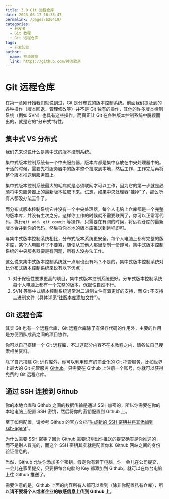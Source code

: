 ```yaml
---
title: 3.0 Git 远程仓库
date: 2023-06-17 16:35:47
permalink: /pages/b20419/
categories:
  - 开发者
  - Git 教程
  - Git 远程仓库
tags:
  - 开发知识
author: 
  name: 神流歌奈
  link: https://github.com/神流歌奈
---
```

# Git 远程仓库

在第一章刚开始我们就说到过，Git 是分布式的版本控制系统。前面我们提及到的各种操作（版本回退、管理修改等）并不是 Git 独有的操作，其他的许多版本控制系统（例如 SVN）也具有这些操作。而真正让 Git 在各种版本控制系统中脱颖而出的，就是它的“分布式”特性。

## 集中式 VS 分布式

我们先来说说什么是集中式的版本控制系统。

集中式版本控制系统有一个中央服务器，版本库都是集中存放在中央处理器中的。干活的时候，需要先将服务器中的版本整个拉取到本地，然后工作，工作完后再将整个版本推送到服务器上。

集中式版本控制系统最大的毛病就是必须联网才可以工作，因为它的第一步就是必须将中央服务器上的最新版本拉取下来。试想，如果中央处理器“挂掉”了，那么所有人都没办法工作了。

而分布式版本控制系统它并没有一个中央处理器，每个人电脑上仓库都是一个完整的版本库，并没有主次之分。这样你工作的时候就不需要联网了，你可以正常写代码，执行`git add`、`git commit` 等操作，只需要在有网的时候，将远程仓库的最新版本合并到你的代码，然后将你本地的版本库推送到远程即可。

与集中式版本控制系统相比，分布式版本系统更安全。每个人电脑上都有完整的版本库，某个人电脑坏了不要紧，随便从其他人那里复制一份即可。集中式版本控制系统的中央服务器要是有问题，所有人没办法工作。

这么说来集中式版本控制系统就一点用也没有吗？不是的，集中式版本控制系统对比分布式版本控制系统来说有以下优点：

1. 对于保密性要求更高的项目，集中式版本控制系统更好。分布式版本控制系统每个人电脑上都有一个完整的版本，保密性自然不行。
2. SVN 等集中式版本控制系统通常对二进制文件有着更好的支持，而 Git 不支持二进制文件（具体详见“[往版本库添加文件](/pages/08d199/#往版本库添加文件)"）。

## Git 远程仓库

其实 Git 也有一个远程仓库，Git 远程仓库除了有保存代码的作用外，主要的作用是方便团队成员之间的项目协作。

你可以自己搭建一个 Git 远程库，不过这部分内容不在本教程之内，请各位自己搜索相关资料。

除了自己搭建 Git 远程库外，你可以利用现有的商业化的 Git 托管服务，比如世界上最大的 Git 托管服务 [Github](https://github.com)。只需要在 Github 上注册一个账号，你就可以获得免费的 Git 远程仓库。

## 通过 SSH 连接到 Github

你的本地仓库和 Github 之间的数据传输是通过 SSH 加密的，所以你需要在你的本地电脑上配置 SSH 密钥，然后将你的密钥配置到 Github 上。

至于如何配置，请参考 Github 的官方文档“[生成新的 SSH 密钥并将其添加到 ssh-agent](https://docs.github.com/zh/authentication/connecting-to-github-with-ssh/generating-a-new-ssh-key-and-adding-it-to-the-ssh-agent)”。

为什么需要 SSH 密钥？因为 Github 需要识别出你推送的提交确实是你推送的，而不是别人冒充的，而这个 SSH 密钥其实就是配置你和 Github 网站之间的身份验证信息的。

当然，Github 允许你添加多个密钥。假定你有若干电脑，你一会儿在公司提交，一会儿在家里提交，只要把每台电脑的 Key 都添加到 Github，就可以在每台电脑上往 Github 推送了。

需要注意的是，Github 上面的内容所有人都可以看到（除非你配置私有仓库），所以**请不要将个人或者企业的敏感信息上传到 Github 上**。
